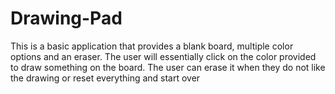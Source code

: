 # Drawing-Pad
This is a basic application that provides a blank board, multiple color options and an eraser.
The user will essentially click on the color provided to draw something on the board. 
The user can erase it when they do not like the drawing or reset everything and start over
